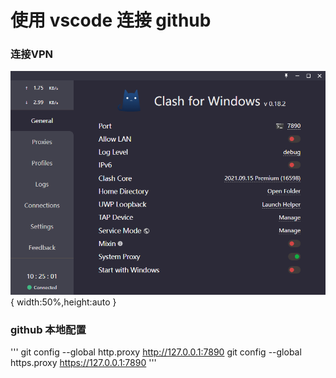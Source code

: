 # 使用 vscode 连接 github 
### 连接VPN
![连接VPN](https://github.com/huangxl-github/langchain/blob/main/doc/images/vscode_github/001.png "连接VPN"){ width:50%,height:auto }
### github 本地配置
'''
git config --global http.proxy http://127.0.0.1:7890
git config --global https.proxy https://127.0.0.1:7890
'''